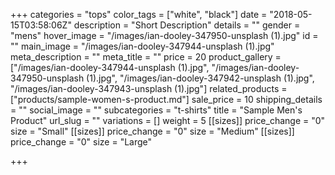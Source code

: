 +++
categories = "tops"
color_tags = ["white", "black"]
date = "2018-05-15T03:58:06Z"
description = "Short Description"
details = ""
gender = "mens"
hover_image = "/images/ian-dooley-347950-unsplash (1).jpg"
id = ""
main_image = "/images/ian-dooley-347944-unsplash (1).jpg"
meta_description = ""
meta_title = ""
price = 20
product_gallery = ["/images/ian-dooley-347944-unsplash (1).jpg", "/images/ian-dooley-347950-unsplash (1).jpg", "/images/ian-dooley-347942-unsplash (1).jpg", "/images/ian-dooley-347943-unsplash (1).jpg"]
related_products = ["products/sample-women-s-product.md"]
sale_price = 10
shipping_details = ""
social_image = ""
subcategories = "t-shirts"
title = "Sample Men's Product"
url_slug = ""
variations = []
weight = 5
[[sizes]]
price_change = "0"
size = "Small"
[[sizes]]
price_change = "0"
size = "Medium"
[[sizes]]
price_change = "0"
size = "Large"

+++
